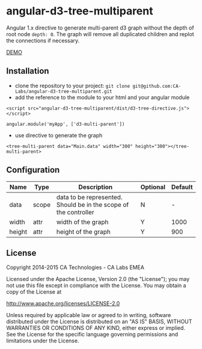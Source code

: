 # angular-d3-tree-multiparent

Angular 1.x directive to generate multi-parent d3 graph without the depth of root node `depth: 0`. The graph will remove all duplicated children and replot the connections if necessary. 

[DEMO](http://rawgit.com/CA-Labs/angular-d3-tree-multiparent/master/demo/index.html)

## Installation
* clone the repository to your project:
`git clone git@github.com:CA-Labs/angular-d3-tree-multiparent.git`
* add the reference to the module to your html and your angular module

`<script src="angular-d3-tree-multiparent/dist/d3-tree-directive.js"></script>`

`angular.module('myApp', ['d3-multi-parent'])`

* use directive to generate the graph

`<tree-multi-parent data="Main.data" width="300" height="300"></tree-multi-parent>`

## Configuration

|Name|Type|Description|Optional|Default|
|----|----|-----------|--------|-------|
|data|scope|data to be represented. Should be in the scope of the controller|N|-|
|width|attr|width of the graph|Y|1000|
|height|attr|height of the graph|Y|900|

## License
Copyright 2014-2015 CA Technologies - CA Labs EMEA

Licensed under the Apache License, Version 2.0 (the "License");
you may not use this file except in compliance with the License.
You may obtain a copy of the License at

  http://www.apache.org/licenses/LICENSE-2.0

Unless required by applicable law or agreed to in writing, software
distributed under the License is distributed on an "AS IS" BASIS,
WITHOUT WARRANTIES OR CONDITIONS OF ANY KIND, either express or implied.
See the License for the specific language governing permissions and
limitations under the License.